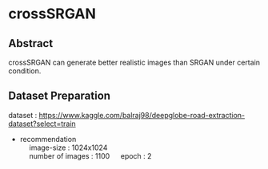 # crossSRGAN

## Abstract
crossSRGAN can generate better realistic images than SRGAN under certain condition.

## Dataset Preparation <br>
dataset : https://www.kaggle.com/balraj98/deepglobe-road-extraction-dataset?select=train
- recommendation <br>
&emsp; image-size : 1024x1024 <br>
&emsp; number of images : 1100
&emsp; epoch : 2

